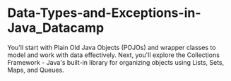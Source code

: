 # Data-Types-and-Exceptions-in-Java_Datacamp
You'll start with Plain Old Java Objects (POJOs) and wrapper classes to model and work with data effectively. Next, you'll explore the Collections Framework - Java's built-in library for organizing objects using Lists, Sets, Maps, and Queues. 
